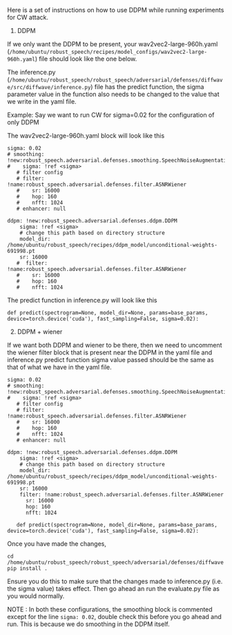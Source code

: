 Here is a set of instructions on how to use DDPM while running experiments for CW attack.

1. DDPM 

If we only want the DDPM to be present, your wav2vec2-large-960h.yaml (```/home/ubuntu/robust_speech/recipes/model_configs/wav2vec2-large-960h.yaml```) file should look like the one below. 

 The inference.py (```/home/ubuntu/robust_speech/robust_speech/adversarial/defenses/diffwave/src/diffwave/inference.py```) file has the predict function, the sigma parameter value in the function also needs to be changed to the value that we write in the yaml file.

Example: Say we want to run CW for sigma=0.02 for the configuration of only DDPM


The wav2vec2-large-960h.yaml block will look like this
```
sigma: 0.02
# smoothing: !new:robust_speech.adversarial.defenses.smoothing.SpeechNoiseAugmentation
#    sigma: !ref <sigma>
   # filter config
   # filter: !name:robust_speech.adversarial.defenses.filter.ASNRWiener
   #    sr: 16000
   #    hop: 160
   #    nfft: 1024
   # enhancer: null

ddpm: !new:robust_speech.adversarial.defenses.ddpm.DDPM
    sigma: !ref <sigma>
    # change this path based on directory structure
    model_dir: /home/ubuntu/robust_speech/recipes/ddpm_model/unconditional-weights-691998.pt
    sr: 16000
   #  filter: !name:robust_speech.adversarial.defenses.filter.ASNRWiener
   #    sr: 16000
   #    hop: 160
   #    nfft: 1024
   ```

   The predict function in inference.py will look like this

   ```
   def predict(spectrogram=None, model_dir=None, params=base_params, device=torch.device('cuda'), fast_sampling=False, sigma=0.02):
   ```


2. DDPM + wiener

If we want both DDPM and wiener to be there, then we need to uncomment the wiener filter block that is present near the DDPM in the yaml file and inference.py predict function sigma value passed should be the same as that of what we have in the yaml file.

```
sigma: 0.02
# smoothing: !new:robust_speech.adversarial.defenses.smoothing.SpeechNoiseAugmentation
#    sigma: !ref <sigma>
   # filter config
   # filter: !name:robust_speech.adversarial.defenses.filter.ASNRWiener
   #    sr: 16000
   #    hop: 160
   #    nfft: 1024
   # enhancer: null

ddpm: !new:robust_speech.adversarial.defenses.ddpm.DDPM
    sigma: !ref <sigma>
    # change this path based on directory structure
    model_dir: /home/ubuntu/robust_speech/recipes/ddpm_model/unconditional-weights-691998.pt
    sr: 16000
    filter: !name:robust_speech.adversarial.defenses.filter.ASNRWiener
      sr: 16000
      hop: 160
      nfft: 1024
```
```
   def predict(spectrogram=None, model_dir=None, params=base_params, device=torch.device('cuda'), fast_sampling=False, sigma=0.02):
```


Once you have made the changes, 

```
cd /home/ubuntu/robust_speech/robust_speech/adversarial/defenses/diffwave
pip install .
```
Ensure you do this to make sure that the changes made to inference.py (i.e. the sigma value) takes effect. 
Then go ahead an run the evaluate.py file as you would normally. 

NOTE : In both these configurations, the smoothing block is commented except for the line ```sigma: 0.02```, double check this before you go ahead and run. This is because we do smoothing in the DDPM itself.
